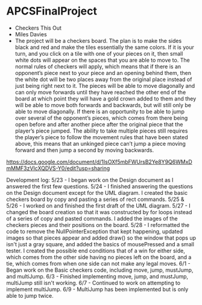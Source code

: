 # APCSFinalProject
- Checkers This Out
- Miles Davies
- The project will be a checkers board. The plan is to make the sides black and red and make the tiles essentially the same colors. If it is your turn, and you click on a tile with one of your pieces on it, then small white dots will appear on the spaces that you are able to move to. The normal rules of checkers will apply, which means that if there is an opponent’s piece next to your piece and an opening behind them, then the white dot will be two places away from the original place instead of just being right next to it. The pieces will be able to move diagonally and can only move forwards until they have reached the other end of the board at which point they will have a gold crown added to them and they will be able to move both forwards and backwards, but will still only be able to move diagonally. If there is an opportunity to be able to jump over several of the opponent’s pieces, which comes from there being open before and after another piece after the original piece that the player’s piece jumped. The ability to take multiple pieces still requires the player’s piece to follow the movement rules that have been stated above, this means that an unkinged piece can’t jump a piece moving forward and then jump a second by moving backwards.

https://docs.google.com/document/d/1IsOXf5mbFWUrsB2Ye8Y9Q6WMxDmMMF3zVIcXQDVS-Y0/edit?usp=sharing


Development log:
5/23 - I began work on the Design document as I answered the first few questions.
5/24 - I finished answering the questions on the Design document except for the UML diagram. I created the basic checkers board by copy and pasting a series of rect commands.
5/25 & 5/26 - I worked on and finished the first draft of the UML diagram.
5/27 - I changed the board creation so that it was constructed by for loops instead of a series of copy and pasted commands. I added the images of the checkers pieces and their positions on the board.
5/28 - I reformatted the code to remove the NullPointerException that kept happening, updated images so that pieces appear and added draw() so the window that pops up isn't just a gray square, and added the basics of mousePressed and a small tester. I created the possible end conditions that of a win for either side, which comes from the other side having no pieces left on the board, and a tie, which comes from when one side can not make any legal moves.
6/1 - Began work on the Basic checkers code, including move, jump, mustJump, and multiJump.
6/3 - Finished implementing move, jump, and mustJump, multiJump still isn't working.
6/7 - Continued to work on attempting to implement multiJump.
6/9 - MultiJump has been implemented but is only able to jump twice.
